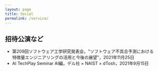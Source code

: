 ```yaml
---
layout: page
title: Social
permalink: /service/
---
```


## 招待公演など　
- 第209回ソフトウェア工学研究発表会，"ソフトウェア不具合予測における特徴量エンジニアリングの活用と今後の展望"，2021年11月25日
- AI TechPlay Seminar AI編，デル社 × NAIST × dTosh，2021年9月15日
